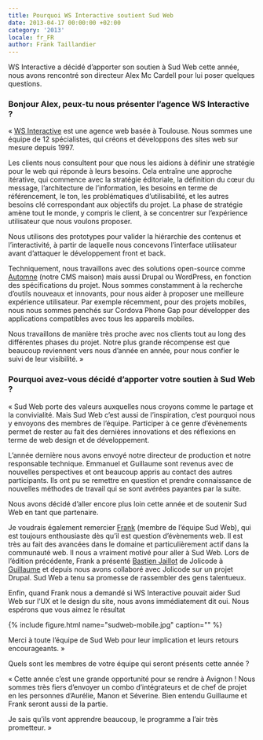 ```yaml
---
title: Pourquoi WS Interactive soutient Sud Web
date: 2013-04-17 00:00:00 +02:00
category: '2013'
locale: fr_FR
author: Frank Taillandier
---
```


WS Interactive a décidé d&rsquo;apporter son soutien à Sud Web cette année, nous avons rencontré son directeur Alex Mc Cardell pour lui poser quelques questions.

### Bonjour Alex, peux-tu nous présenter l&rsquo;agence WS Interactive ?

&laquo;&nbsp;[WS Interactive][1] est une agence web basée à Toulouse. Nous sommes une équipe de 12 spécialistes, qui créons et développons des sites web sur mesure depuis 1997.

Les clients nous consultent pour que nous les aidions à définir une stratégie pour le web qui réponde à leurs besoins. Cela entraîne une approche itérative, qui commence avec la stratégie éditoriale, la définition du cœur du message, l&rsquo;architecture de l&rsquo;information, les besoins en terme de référencement, le ton, les problématiques d&rsquo;utilisabilité, et les autres besoins clé correspondant aux objectifs du projet. La phase de stratégie amène tout le monde, y compris le client, à se concentrer sur l&rsquo;expérience utilisateur que nous voulons proposer.

Nous utilisons des prototypes pour valider la hiérarchie des contenus et l&rsquo;interactivité, à partir de laquelle nous concevons l&rsquo;interface utilisateur avant d&rsquo;attaquer le développement front et back.

Techniquement, nous travaillons avec des solutions open-source comme [Automne][2] (notre CMS maison) mais aussi Drupal ou WordPress, en fonction des spécifications du projet. Nous sommes constamment à la recherche d&rsquo;outils nouveaux et innovants, pour nous aider à proposer une meilleure expérience utilisateur. Par exemple récemment, pour des projets mobiles, nous nous sommes penchés sur Cordova Phone Gap pour développer des applications compatibles avec tous les appareils mobiles.

Nous travaillons de manière très proche avec nos clients tout au long des différentes phases du projet. Notre plus grande récompense est que beaucoup reviennent vers nous d&rsquo;année en année, pour nous confier le suivi de leur visibilité.&nbsp;&raquo;

### Pourquoi avez-vous décidé d&rsquo;apporter votre soutien à Sud Web ?

&laquo;&nbsp;Sud Web porte des valeurs auxquelles nous croyons comme le partage et la convivialité. Mais Sud Web c&rsquo;est aussi de l&rsquo;inspiration, c&rsquo;est pourquoi nous y envoyons des membres de l&rsquo;équipe. Participer à ce genre d&rsquo;évènements permet de rester au fait des dernières innovations et des réflexions en terme de web design et de développement.

L&rsquo;année dernière nous avons envoyé notre directeur de production et notre responsable technique. Emmanuel et Guillaume sont revenus avec de nouvelles perspectives et ont beaucoup appris au contact des autres participants. Ils ont pu se remettre en question et prendre connaissance de nouvelles méthodes de travail qui se sont avérées payantes par la suite.

Nous avons décidé d&rsquo;aller encore plus loin cette année et de soutenir Sud Web en tant que partenaire.

Je voudrais également remercier [Frank][3] (membre de l&rsquo;équipe Sud Web), qui est toujours enthousiaste dès qu&rsquo;il est question d&rsquo;évènements web. Il est très au fait des avancées dans le domaine et particulièrement actif dans la communauté web. Il nous a vraiment motivé pour aller à Sud Web. Lors de l&rsquo;édition précédente, Frank a présenté [Bastien Jaillot][4] de Jolicode à [Guillaume][5] et depuis nous avons collaboré avec Jolicode sur un projet Drupal. Sud Web a tenu sa promesse de rassembler des gens talentueux.

Enfin, quand Frank nous a demandé si WS Interactive pouvait aider Sud Web sur l&rsquo;UX et le design du site, nous avons immédiatement dit oui. Nous espérons que vous aimez le résultat

{% include figure.html name="sudweb-mobile.jpg" caption="" %}

Merci à toute l&rsquo;équipe de Sud Web pour leur implication et leurs retours encourageants.&nbsp;&raquo;

Quels sont les membres de votre équipe qui seront présents cette année ?

&laquo;&nbsp;Cette année c&rsquo;est une grande opportunité pour se rendre à Avignon ! Nous sommes très fiers d&rsquo;envoyer un combo d&rsquo;intégrateurs et de chef de projet en les personnes d&rsquo;Aurélie, Manon et Séverine. Bien entendu Guillaume et Frank seront aussi de la partie.

Je sais qu&rsquo;ils vont apprendre beaucoup, le programme a l&rsquo;air très prometteur.&nbsp;&raquo;

 [1]: http://www.ws-interactive.fr
 [2]: http://www.automne-cms.org
 [3]: https://twitter.com/dirtyf
 [4]: https://twitter.com/bastnic
 [5]: https://twitter.com/0ttaw
